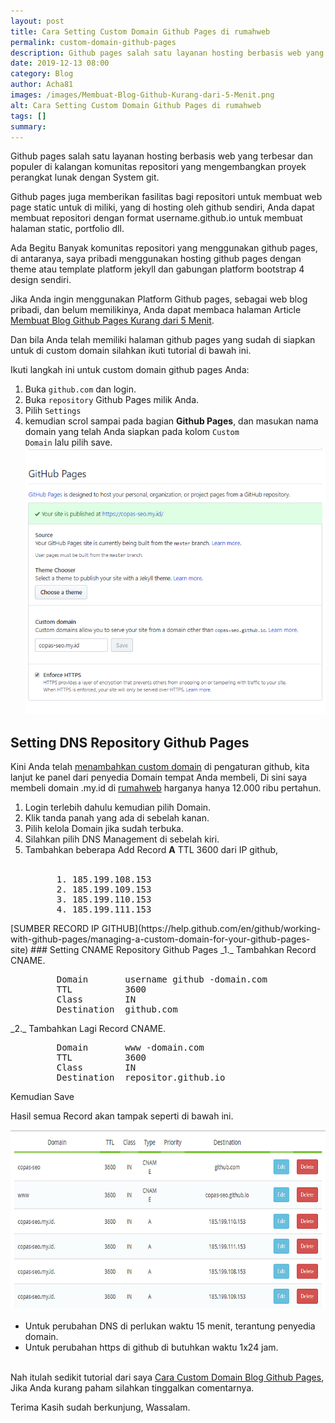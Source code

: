```yaml
---
layout: post
title: Cara Setting Custom Domain Github Pages di rumahweb
permalink: custom-domain-github-pages
description: Github pages salah satu layanan hosting berbasis web yang terbesar dan populer di kalangan komunitas repositori yang mengembangkan proyek perangkat lunak dengan...
date: 2019-12-13 08:00
category: Blog
author: Acha81
images: /images/Membuat-Blog-Github-Kurang-dari-5-Menit.png
alt: Cara Setting Custom Domain Github Pages di rumahweb
tags: []
summary: 
---
```

Github pages salah satu layanan hosting berbasis web yang terbesar dan populer di kalangan komunitas repositori yang mengembangkan proyek perangkat lunak dengan System git.

Github pages juga memberikan fasilitas bagi repositori untuk membuat web page static untuk di miliki, yang di hosting oleh github sendiri, Anda dapat membuat repositori dengan format username.github.io untuk membuat halaman static, portfolio dll.

Ada Begitu Banyak komunitas repositori yang menggunakan github pages, di antaranya, saya pribadi menggunakan hosting github pages dengan theme atau template platform jekyll dan gabungan platform bootstrap 4 design sendiri.

Jika Anda ingin menggunakan Platform Github pages, sebagai web blog pribadi, dan belum memilikinya, Anda dapat membaca halaman Article [Membuat Blog Github Pages Kurang dari 5 Menit](membuat-blog-github-kurang-dari-5-menit). 

Dan bila Anda telah memiliki halaman github pages yang sudah di siapkan untuk di custom domain silahkan ikuti tutorial di bawah ini.

Ikuti langkah ini untuk custom domain github pages Anda:

1. Buka
<code>github.com</code>
dan login.
2. Buka
<code>repository</code>
Github Pages milik Anda.
3. Pilih
<code>Settings</code>
4. kemudian scrol sampai pada bagian **Github Pages**, dan masukan nama domain yang telah Anda siapkan pada kolom
<code>Custom Domain</code>
lalu pilih save.
![custom-domain-github-pages](/images/custom-domain-github-pages.png)

## Setting DNS Repository Github Pages
Kini Anda telah [menambahkan custom domain](custom-domain-github-pages) di pengaturan github, kita lanjut ke panel dari penyedia Domain tempat Anda membeli, Di sini saya membeli domain .my.id di [rumahweb](rumahweb.com) harganya hanya 12.000 ribu pertahun.

1. Login terlebih dahulu kemudian pilih Domain.
2. Klik tanda panah yang ada di sebelah kanan. 
3. Pilih kelola Domain jika sudah terbuka. 
4. Silahkan pilih DNS Management di sebelah kiri.
5. Tambahkan beberapa Add Record **A** TTL 3600 dari IP github,
<br><br>
<figure class="highlight">
    <pre>
    <span class="nt">1. 185.199.108.153</span>
    <span class="nt">2. 185.199.109.153</span>
    <span class="nt">3. 185.199.110.153</span>
    <span class="nt">4. 185.199.111.153</span>
</pre>
</figure>
[SUMBER RECORD IP GITHUB](https://help.github.com/en/github/working-with-github-pages/managing-a-custom-domain-for-your-github-pages-site)
### Setting CNAME Repository Github Pages
_1._ Tambahkan Record CNAME.
<br>
<figure class="highlight">
    <pre>
    <span class="cp">Domain</span> <span class="s">      username github</span> -<span class="nt">domain.com</span>
    <span class="cp">TTL</span> <span class="s">         3600</span>
    <span class="cp">Class</span> <span class="s">       IN</span>
    <span class="cp">Destination</span> <span class="s"> github.com</span>
</pre>
</figure>
_2._ Tambahkan Lagi Record CNAME.
<br>
<figure class="highlight">
    <pre>
    <span class="cp">Domain</span> <span class="s">      www</span> -<span class="nt">domain.com</span>
    <span class="cp">TTL</span> <span class="s">         3600</span>
    <span class="cp">Class</span> <span class="s">       IN</span>
    <span class="cp">Destination</span> <span class="s"> repositor.github.io</span>
</pre>
</figure>
Kemudian Save

Hasil semua Record akan tampak seperti di bawah ini.

![Setting-CNAME-Domain-Github-Pages](/images/Setting-CNAME-Domain-Github-Pages.png)

* Untuk  perubahan DNS di perlukan waktu 15 menit, terantung penyedia domain.
* Untuk  perubahan https di github di butuhkan waktu 1x24 jam.
<br><br>

Nah itulah sedikit tutorial dari saya [Cara Custom Domain Blog Github Pages](custom-domain-github-pages),
Jika Anda kurang paham silahkan tinggalkan comentarnya.

Terima Kasih sudah berkunjung, Wassalam.

